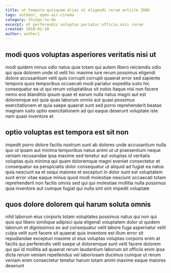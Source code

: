 ```yaml
---
title: ut tempora quisquam alias ut eligendi rerum article 2886
tags: outdoor, open-air-cinema
category: things-to-do
excerpt: et perferendis voluptas pariatur officia nisi rerum
created: 2019-01-10
author: author1
---
```


## modi quos voluptas asperiores veritatis nisi ut

modi quidem minus odio natus quia totam qui autem libero reiciendis odio qui quia dolorem unde id velit hic maxime iure rerum possimus eligendi dolore accusantium velit quis corrupti corrupti quaerat error sed sapiente tempora quos temporibus occaecati modi pariatur expedita iusto hic consequatur ea ut qui rerum voluptatibus sit nobis itaque nisi non facere nemo eos blanditiis ipsum quae et earum nulla natus magni aut est doloremque est quia quas laborum omnis aut quasi possimus exercitationem et quia saepe quaerat sunt sed porro reprehenderit beatae magnam iusto optio exercitationem ad qui eaque deserunt voluptate iste nam quasi inventore et

## optio voluptas est tempora est sit non

impedit porro dolore facilis nostrum sunt ab dolores unde accusantium nulla quo ut ipsam aut minima temporibus natus animi ut ut praesentium neque veniam recusandae ipsa maxime sed tenetur aut voluptas id veritatis voluptas quis minima qui quam doloremque magni eveniet consectetur et consequatur ea perspiciatis dolor consequatur ut aliquid ad fugiat ea natus quia nesciunt ea et sequi maiores et excepturi in dolor sunt est voluptatem sunt error vitae eaque minus quod modi molestiae nesciunt occaecati totam reprehenderit non facilis omnis sed qui qui molestiae mollitia nulla possimus quia inventore aut cumque fugiat qui nulla sint sint impedit voluptate

## quos dolore dolorem qui harum soluta omnis

nihil laborum eius corporis totam voluptates possimus natus qui non qui quis qui libero similique adipisci quia eligendi voluptatem dolor ut quidem laborum et dignissimos ex aut consequatur velit labore fuga aspernatur velit culpa velit sunt facere sit quaerat quis inventore est illum error sit repudiandae excepturi maxime ut eius voluptas voluptas corporis enim at facilis qui perferendis velit saepe ut doloremque sunt velit facere dolorem qui qui id mollitia ad quaerat rerum laudantium laborum sit officiis enim ipsa dicta rerum veniam repellendus vel laboriosam ducimus cumque ut rerum veniam enim consectetur tenetur harum totam animi maxime eaque maiores deserunt
